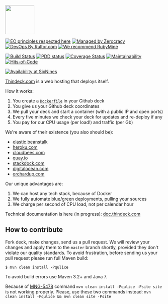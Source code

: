 <img src="http://www.thindeck.com/logo-512x512.png" width="92px" height="92px" />

[![EO principles respected here](https://www.elegantobjects.org/badge.svg)](https://www.elegantobjects.org)
[![Managed by Zerocracy](https://www.0crat.com/badge/C3RFVLU72.svg)](https://www.0crat.com/p/C3RFVLU72)
[![DevOps By Rultor.com](http://www.rultor.com/b/yegor256/thinkdeck)](http://www.rultor.com/p/yegor256/thinkdeck)
[![We recommend RubyMine](https://www.elegantobjects.org/rubymine.svg)](https://www.jetbrains.com/ruby/)

[![Build Status](https://travis-ci.org/yegor256/thindeck.svg?branch=master)](https://travis-ci.org/yegor256/thindeck)
[![PDD status](http://www.0pdd.com/svg?name=yegor256/thindeck)](http://www.0pdd.com/p?name=yegor256/thindeck)
[![Coverage Status](https://coveralls.io/repos/yegor256/thindeck/badge.svg?branch=__rultor&service=github)](https://coveralls.io/github/yegor256/thindeck?branch=__rultor)
[![Maintainability](https://api.codeclimate.com/v1/badges/830426c130d256aca6e7/maintainability)](https://codeclimate.com/github/yegor256/thindeck/maintainability)
[![Hits-of-Code](https://hitsofcode.com/github/yegor256/thindeck)](https://hitsofcode.com/view/github/yegor256/thindeck)

[![Availability at SixNines](https://www.sixnines.io/b/d55e)](https://www.sixnines.io/h/d55e)

[Thindeck.com](http://www.thindeck.com) is a web hosting that deploys itself.

How it works:

 1. You create a [`Dockerfile`](https://www.docker.io/) in your Github deck
 2. You give us your Github deck coordinates
 3. We pull your deck and start a container (with a public IP and open ports)
 4. Every five minutes we check your deck for updates and re-deploy if any
 5. You pay for our CPU usage (per load!) and traffic (per Gb)

We're aware of their existence (you also should be):

 * [elastic beanstalk](http://aws.typepad.com/aws/2014/04/aws-elastic-beanstalk-for-docker.html)
 * [heroku.com](http://www.heroku.com)
 * [cloudbees.com](http://www.cloudbees.com)
 * [quay.io](http://www.quay.io)
 * [stackdock.com](http://www.stackdock.com)
 * [digitalocean.com](http://www.digitalocean.com)
 * [orchardup.com](http://www.orchardup.com)

Our unique advantages are:

 1. We can host any tech stack, because of Docker
 1. We fully automate blue/green deployments, pulling your sources
 2. We charge per second of CPU load, not per calendar hour

Technical documentation is here (in progress):
[doc.thindeck.com](http://doc.thindeck.com/)

## How to contribute

Fork deck, make changes, send us a pull request. We will review
your changes and apply them to the `master` branch shortly, provided
they don't violate our quality standards. To avoid frustration, before
sending us your pull request please run full Maven build:

```
$ mvn clean install -Pqulice
```

To avoid build errors use Maven 3.2+ and Java 7.

Because of [MNG-5478](http://jira.codehaus.org/browse/MNG-5478)
command `mvn clean install -Pqulice -Psite site` is not working properly.
Please, use these two commands instead:
`mvn clean install -Pqulice && mvn clean site -Psite`
